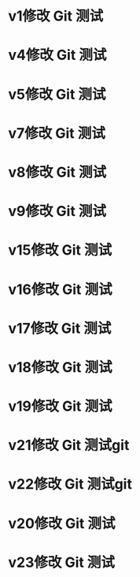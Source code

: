 # v1修改 Git 测试

# v4修改 Git 测试

# v5修改 Git 测试

# v7修改 Git 测试

# v8修改 Git 测试

# v9修改 Git 测试

# v15修改 Git 测试

# v16修改 Git 测试

# v17修改 Git 测试

# v18修改 Git 测试

# v19修改 Git 测试

# v21修改 Git 测试git

# v22修改 Git 测试git
# v20修改 Git 测试

# v23修改 Git 测试
